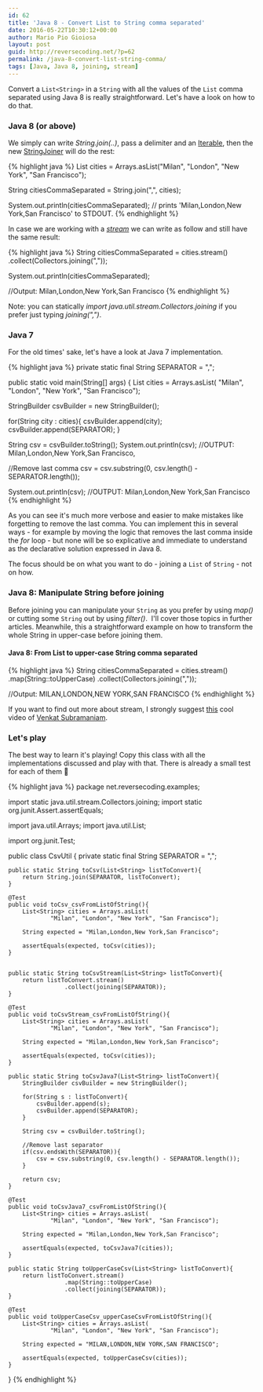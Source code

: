 ```yaml
---
id: 62
title: 'Java 8 - Convert List to String comma separated'
date: 2016-05-22T10:30:12+00:00
author: Mario Pio Gioiosa
layout: post
guid: http://reversecoding.net/?p=62
permalink: /java-8-convert-list-string-comma/
tags: [Java, Java 8, joining, stream]
---
```

Convert a `List<String>` in a `String` with all the values of the `List` comma separated using Java 8 is really straightforward.
Let's have a look on how to do that.

### Java 8 (or above)
We simply can write _String.join(..)_, pass a delimiter and an [Iterable](https://docs.oracle.com/javase/8/docs/api/java/lang/Iterable.html), then the new [StringJoiner](https://docs.oracle.com/javase/8/docs/api/java/util/StringJoiner.html) will do the rest:

{% highlight java %}
List<String> cities = Arrays.asList("Milan",
                                    "London",
                                    "New York",
                                    "San Francisco");

String citiesCommaSeparated = String.join(",", cities);

System.out.println(citiesCommaSeparated);
// prints 'Milan,London,New York,San Francisco' to STDOUT.
{% endhighlight %}

In case we are working with a _[stream](https://docs.oracle.com/javase/8/docs/api/java/util/stream/package-summary.html)_ we can write as follow and still have the same result:

{% highlight java %}
String citiesCommaSeparated = cities.stream()
                                    .collect(Collectors.joining(","));

System.out.println(citiesCommaSeparated);

//Output: Milan,London,New York,San Francisco
{% endhighlight %}


Note: you can statically *import java.util.stream.Collectors.joining* if you prefer just typing *joining(",")*.

### Java 7
For the old times' sake, let's have a look at Java 7 implementation.

{% highlight java %}
private static final String SEPARATOR = ",";

public static void main(String[] args) {
  List<String> cities = Arrays.asList(
                                "Milan",
                                "London",
                                "New York",
                                "San Francisco");

  StringBuilder csvBuilder = new StringBuilder();

  for(String city : cities){
    csvBuilder.append(city);
    csvBuilder.append(SEPARATOR);
  }

  String csv = csvBuilder.toString();
  System.out.println(csv);
  //OUTPUT: Milan,London,New York,San Francisco,

  //Remove last comma
  csv = csv.substring(0, csv.length() - SEPARATOR.length());

  System.out.println(csv);
  //OUTPUT: Milan,London,New York,San Francisco
{% endhighlight %}


As you can see it's much more verbose and easier to make mistakes like forgetting to remove the last comma. You can implement this in several ways - for example by moving the logic that removes the last comma inside the *for* loop - but none will be so explicative and immediate to understand as the declarative solution expressed in Java 8.

The focus should be on what you want to do - joining a `List` of `String` - not on how.

### Java 8: Manipulate String before joining
Before joining you can manipulate your `String` as you prefer by using *map()* or cutting some `String` out by using *filter()*.  I'll cover those topics in further articles. Meanwhile, this a straightforward example on how to transform the whole String in upper-case before joining them.

#### Java 8: From List to upper-case String comma separated
{% highlight java %}
String citiesCommaSeparated = cities.stream()
                                    .map(String::toUpperCase)
                                    .collect(Collectors.joining(","));

//Output: MILAN,LONDON,NEW YORK,SAN FRANCISCO
{% endhighlight %}

If you want to find out more about stream, I strongly suggest [this](https://vimeo.com/124034512) cool video of [Venkat Subramaniam](https://twitter.com/venkat_s).

### Let's play

The best way to learn it's playing! Copy this class with all the implementations discussed and play with that. There is already a small test for each of them 🙂

{% highlight java %}
package net.reversecoding.examples;

import static java.util.stream.Collectors.joining;
import static org.junit.Assert.assertEquals;

import java.util.Arrays;
import java.util.List;

import org.junit.Test;

public class CsvUtil {
    private static final String SEPARATOR = ",";

    public static String toCsv(List<String> listToConvert){
        return String.join(SEPARATOR, listToConvert);
    }

    @Test
    public void toCsv_csvFromListOfString(){
        List<String> cities = Arrays.asList(
                "Milan", "London", "New York", "San Francisco");

        String expected = "Milan,London,New York,San Francisco";

        assertEquals(expected, toCsv(cities));
    }


    public static String toCsvStream(List<String> listToConvert){
        return listToConvert.stream()
                    .collect(joining(SEPARATOR));
    }

    @Test
    public void toCsvStream_csvFromListOfString(){
        List<String> cities = Arrays.asList(
                "Milan", "London", "New York", "San Francisco");

        String expected = "Milan,London,New York,San Francisco";

        assertEquals(expected, toCsv(cities));
    }

    public static String toCsvJava7(List<String> listToConvert){
        StringBuilder csvBuilder = new StringBuilder();

        for(String s : listToConvert){
            csvBuilder.append(s);
            csvBuilder.append(SEPARATOR);
        }

        String csv = csvBuilder.toString();

        //Remove last separator
        if(csv.endsWith(SEPARATOR)){
            csv = csv.substring(0, csv.length() - SEPARATOR.length());
        }

        return csv;
    }

    @Test
    public void toCsvJava7_csvFromListOfString(){
        List<String> cities = Arrays.asList(
                "Milan", "London", "New York", "San Francisco");

        String expected = "Milan,London,New York,San Francisco";

        assertEquals(expected, toCsvJava7(cities));
    }

    public static String toUpperCaseCsv(List<String> listToConvert){
        return listToConvert.stream()
                    .map(String::toUpperCase)
                    .collect(joining(SEPARATOR));
    }

    @Test
    public void toUpperCaseCsv_upperCaseCsvFromListOfString(){
        List<String> cities = Arrays.asList(
                "Milan", "London", "New York", "San Francisco");

        String expected = "MILAN,LONDON,NEW YORK,SAN FRANCISCO";

        assertEquals(expected, toUpperCaseCsv(cities));
    }
}
{% endhighlight %}